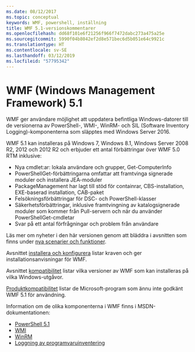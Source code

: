 ```yaml
---
ms.date: 08/12/2017
ms.topic: conceptual
keywords: WMF, powershell, inställning
title: WMF 5.1-versionskommentarer
ms.openlocfilehash: dd68f101e6f21256f966f7472dabc273a475a25e
ms.sourcegitcommit: 5990f04b8042ef2d8e571bec6d5b051e64c9921c
ms.translationtype: HT
ms.contentlocale: sv-SE
ms.lasthandoff: 03/12/2019
ms.locfileid: "57795342"
---
```

# <a name="windows-management-framework-wmf-51"></a>WMF (Windows Management Framework) 5.1

WMF ger användare möjlighet att uppdatera befintliga Windows-datorer till de versionerna av PowerShell-, WMI-, WinRM- och SIL (Software Inventory Logging)-komponenterna som släpptes med Windows Server 2016.

WMF 5.1 kan installeras på Windows 7, Windows 8.1, Windows Server 2008 R2, 2012 och 2012 R2 och erbjuder ett antal förbättringar över WMF 5.0 RTM inklusive:

- Nya cmdlet:ar: lokala användare och grupper, Get-ComputerInfo
- PowerShellGet-förbättringarna omfattar att framtvinga signerade moduler och installera JEA-moduler
- PackageManagement har lagt till stöd för containrar, CBS-installation, EXE-baserad installation, CAB-paket
- Felsökningsförbättringar för DSC- och PowerShell-klasser
- Säkerhetsförbättringar, inklusive framtvingning av katalogsignerade moduler som kommer från Pull-servern och när du använder PowerShellGet-cmdletar
- Svar på ett antal förfrågningar och problem från användare

Läs mer om nyheter i den här versionen genom att bläddra i avsnitten som finns under [nya scenarier och funktioner](https://docs.microsoft.com/powershell/wmf/5.1/scenarios-features).

Avsnittet [installera och konfigurera](https://docs.microsoft.com/powershell/wmf/5.1/install-configure) listar kraven och ger installationsanvisningar för WMF.

Avsnittet [kompatibilitet](https://docs.microsoft.com/powershell/wmf/5.1/compatibility) listar vilka versioner av WMF som kan installeras på vilka Windows-utgåvor.

[Produktkompatibilitet](https://docs.microsoft.com/powershell/wmf/5.1/productincompat) listar de Microsoft-program som ännu inte godkänt WMF 5.1 för användning.

Information om de olika komponenterna i WMF finns i MSDN-dokumentationen:

- [PowerShell 5.1](https://docs.microsoft.com/powershell/)
- [WMI](https://msdn.microsoft.com/library/jj152383(v=vs.85).aspx)
- [WinRM](https://msdn.microsoft.com/library/aa384426(v=vs.85).aspx)
- [Loggning av programvaruinventering](https://technet.microsoft.com/library/dn383584(v=ws.11).aspx)
